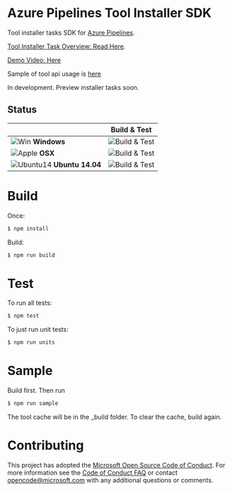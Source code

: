 # Azure Pipelines Tool Installer SDK

Tool installer tasks SDK for [Azure Pipelines](https://azure.microsoft.com/en-us/services/devops/pipelines/).

[Tool Installer Task Overview: Read Here](docs/overview.md).

[Demo Video: Here](https://youtu.be/Ie8EuvqJ0Hg)

Sample of tool api usage is [here](sample.ts)

In development.  Preview installer tasks soon.

## Status
|   | Build & Test |
|---|:-----:|
|![Win](docs/res/win_med.png) **Windows**|![Build & Test](https://mseng.visualstudio.com/_apis/public/build/definitions/b924d696-3eae-4116-8443-9a18392d8544/5199/badge?branch=master)| 
|![Apple](docs/res/apple_med.png) **OSX**|![Build & Test](https://mseng.visualstudio.com/_apis/public/build/definitions/b924d696-3eae-4116-8443-9a18392d8544/5200/badge?branch=master)|
|![Ubuntu14](docs/res/ubuntu_med.png) **Ubuntu 14.04**|![Build & Test](https://mseng.visualstudio.com/_apis/public/build/definitions/b924d696-3eae-4116-8443-9a18392d8544/5201/badge?branch=master)|

# Build

Once:  
```bash
$ npm install
```

Build:  
```bash
$ npm run build
```

# Test

To run all tests:

```bash
$ npm test
```

To just run unit tests:

```bash
$ npm run units
```

# Sample

Build first.  Then run  

```bash
$ npm run sample
```

The tool cache will be in the _build folder.  To clear the cache, build again.

# Contributing

This project has adopted the [Microsoft Open Source Code of Conduct](https://opensource.microsoft.com/codeofconduct/). For more information see the [Code of Conduct FAQ](https://opensource.microsoft.com/codeofconduct/faq/) or contact [opencode@microsoft.com](mailto:opencode@microsoft.com) with any additional questions or comments.
